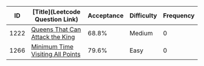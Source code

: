 |ID|[Title](Leetcode Question Link)|Acceptance|Difficulty|Frequency|
|----|-----|----|---|---|
|1222|[Queens That Can Attack the King]( https://leetcode.com/problems/queens-that-can-attack-the-king)|68.8%|Medium|0|
|1266|[Minimum Time Visiting All Points]( https://leetcode.com/problems/minimum-time-visiting-all-points)|79.6%|Easy|0|
